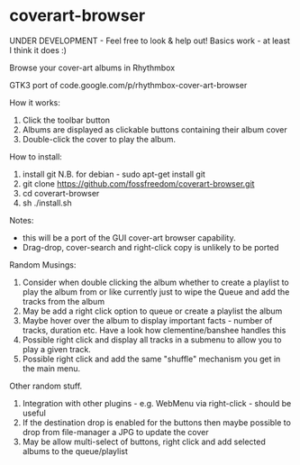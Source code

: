 coverart-browser
================

UNDER DEVELOPMENT - Feel free to look & help out!
Basics work - at least I think it does :)

Browse your cover-art albums in Rhythmbox

GTK3 port of code.google.com/p/rhythmbox-cover-art-browser

How it works:

1. Click the toolbar button
2. Albums are displayed as clickable buttons containing their album cover
3. Double-click the cover to play the album.

How to install:

1. install git
N.B. for debian - sudo apt-get install git
2. git clone https://github.com/fossfreedom/coverart-browser.git
3. cd coverart-browser
4. sh ./install.sh

Notes:

 - this will be a port of the GUI cover-art browser capability.
 - Drag-drop, cover-search and right-click copy is unlikely to be ported

Random Musings:

1. Consider when double clicking the album whether to create a playlist to play the album from or like currently just to wipe the Queue and add the tracks from the album
2. May be add a right click option to queue or create a playlist the album
3. Maybe hover over the album to display important facts - number of tracks, duration etc.  Have a look how clementine/banshee handles this
4. Possible right click and display all tracks in a submenu to allow you to play a given track.
5. Possible right click and add the same "shuffle" mechanism you get in the main menu.

Other random stuff.

1. Integration with other plugins - e.g. WebMenu via right-click - should be useful
2. If the destination drop is enabled for the buttons then maybe possible to drop from file-manager a JPG to update the cover
3. May be allow multi-select of buttons, right click and add selected albums to the queue/playlist


